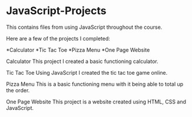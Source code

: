 # JavaScript-Projects

This contains files from using JavaScript throughout the course.

Here are a few of the projects I completed:

*Calculator
*Tic Tac Toe
*Pizza Menu
*One Page Website

Calculator
This project I created a basic functioning calculator.

Tic Tac Toe
Using JavaScript I created the tic tac toe game online.

Pizza Menu
This is a basic functioning menu with it being able to total up the order.

One Page Website
This project is a website created using HTML, CSS and JavaScript.
